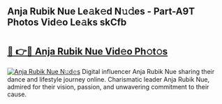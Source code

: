 ## Anja Rubik Nue Le𝚊k𝚎d N𝚞𝚍es - Part-A9T Photos Vid𝚎o Le𝚊ks skCfb

# <h2><a href="http://fb2mqg.evod.top/?m=Anja+Rubik+Nue">🔗 👉🔴 Anja Rubik Nue Vid𝚎o Ph𝚘t𝚘s</a></h2>

[![Anja Rubik Nue N𝚞d𝚎s](https://i.imgur.com/8V9OHl7.gif)](http://fb2mqg.evod.top/?m=Anja+Rubik+Nue)
Digital influencer Anja Rubik Nue sharing their dance and lifestyle journey online. Charismatic leader Anja Rubik Nue, admired for their vision, passion, and unwavering commitment to their cause. 
